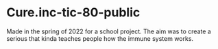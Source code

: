 # Cure.inc-tic-80-public
Made in the spring of 2022 for a school project. The aim was to create a serious that kinda teaches people how the immune system works.
